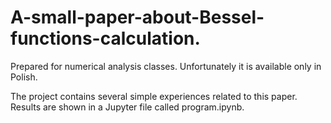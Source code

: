 # A-small-paper-about-Bessel-functions-calculation.
Prepared for numerical analysis classes. Unfortunately it is available only in Polish.

The project contains several simple experiences related to this paper. 
Results are shown in a Jupyter file called program.ipynb.
